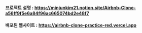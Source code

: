 #### 프로젝트 설명 : https://minjunkim21.notion.site/Airbnb-Clone-a56ff9f5e6a84f96ac665074bd2e48f7

#### 배포된 웹사이트 : https://airbnb-clone-practice-red.vercel.app
